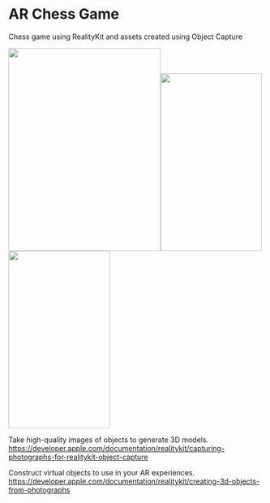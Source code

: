 # AR Chess Game
 Chess game using RealityKit and assets created using Object Capture

<img src="https://user-images.githubusercontent.com/83715610/219872181-6b115d57-b16b-48fa-b8eb-0c10ee0716b4.PNG" width="300" height="400"><img src="https://user-images.githubusercontent.com/83715610/219872200-0e356fbb-a184-4313-8a01-7100893c35fa.PNG" width="200" height="350"><img src="https://user-images.githubusercontent.com/83715610/219872208-adfec2cf-cbf3-4898-b3e6-e854ca22dd00.PNG" width="200" height="350">

Take high-quality images of objects to generate 3D models.
https://developer.apple.com/documentation/realitykit/capturing-photographs-for-realitykit-object-capture

Construct virtual objects to use in your AR experiences.
https://developer.apple.com/documentation/realitykit/creating-3d-objects-from-photographs
